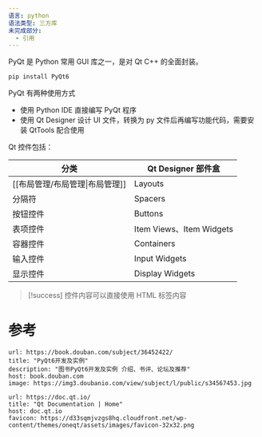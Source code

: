 ```yaml
---
语言: python
语法类型: 三方库
未完成部分:
  - 引用
---
```

PyQt 是 Python 常用 GUI 库之一，是对 Qt C++ 的全面封装。

```bash
pip install PyQt6
```

PyQt 有两种使用方式

- 使用 Python IDE 直接编写 PyQt 程序
- 使用 Qt Designer 设计 UI 文件，转换为 py 文件后再编写功能代码，需要安装 QtTools 配合使用

Qt 控件包括：

| 分类                  | Qt Designer 部件盒            |
| ------------------- | -------------------------- |
| [[布局管理/布局管理\|布局管理]] | ​Layouts​                  |
| 分隔符                 | ​Spacers​                  |
| 按钮控件                | ​Buttons​                  |
| 表项控件                | ​Item Views​、Item Widgets​ |
| 容器控件                | ​Containers​               |
| 输入控件                | ​Input Widgets​            |
| 显示控件                | ​Display Widgets​          |
> [!success]
> 控件内容可以直接使用 HTML 标签内容

# 参考

```cardlink
url: https://book.douban.com/subject/36452422/
title: "PyQt6开发及实例"
description: "图书PyQt6开发及实例 介绍、书评、论坛及推荐"
host: book.douban.com
image: https://img3.doubanio.com/view/subject/l/public/s34567453.jpg
```

```cardlink
url: https://doc.qt.io/
title: "Qt Documentation | Home"
host: doc.qt.io
favicon: https://d33sqmjvzgs8hq.cloudfront.net/wp-content/themes/oneqt/assets/images/favicon-32x32.png
```

